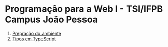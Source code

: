 # Programação para a Web I - TSI/IFPB Campus João Pessoa
1. [Prepração do ambiente](./classes/1_environment/README.md)
2. [Tipos em TypeScript](./classes/2_ts_types/README.md)